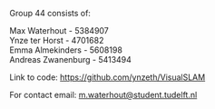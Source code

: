 Group 44 consists of:

Max Waterhout - 5384907\
Ynze ter Horst - 4701682\
Emma Almekinders - 5608198\
Andreas Zwanenburg - 5413494

Link to code: https://github.com/ynzeth/VisualSLAM

For contact email: m.waterhout@student.tudelft.nl


